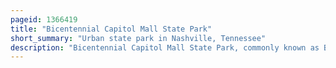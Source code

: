 ```yaml
---
pageid: 1366419
title: "Bicentennial Capitol Mall State Park"
short_summary: "Urban state park in Nashville, Tennessee"
description: "Bicentennial Capitol Mall State Park, commonly known as Bicentennial Mall, is an urban Linear landscaped State Park in Downtown Nashville, Tennessee. The Park is located on 19 Acres north-northwest of the Tennessee State Capitol, and highlights the State's History, Geography, Culture, and musical Heritage. Receiving more than 2. It annually attracts 5 million Visitors and is the most visited Park in Tennessee."
---
```

